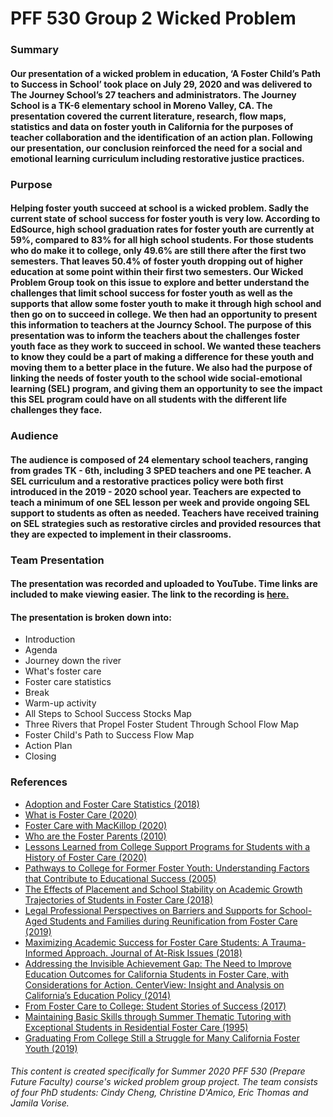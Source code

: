 # **PFF 530 Group 2 Wicked Problem**

### Summary

#### Our presentation of a wicked problem in education, ‘A Foster Child’s Path to Success in School’ took place on July 29, 2020 and was delivered to The Journey School’s 27 teachers and administrators. The Journey School is a TK-6 elementary school in Moreno Valley, CA. The presentation covered the current literature, research, flow maps, statistics and data on foster youth in California for the purposes of teacher collaboration and the identification of an action plan. Following our presentation, our conclusion reinforced the need for a social and emotional learning curriculum including restorative justice practices.

### Purpose

#### Helping foster youth succeed at school is a wicked problem.  Sadly the current state of school success for foster youth is very low.  According to EdSource, high school graduation rates for foster youth are currently at 59%, compared to 83% for all high school students.  For those students who do make it to college, only 49.6% are still there after the first two semesters.  That leaves 50.4% of foster youth dropping out of higher education at some point within their first two semesters.  Our Wicked Problem Group took on this issue to explore and better understand the challenges that limit school success for foster youth as well as the supports that allow some foster youth to make it through high school and then go on to succeed in college.  We then had an opportunity to present this information to teachers at the Journcy School. The purpose of this presentation was to inform the teachers about the challenges foster youth face as they work to succeed in school.  We wanted these teachers to know they could be a part of making a difference for these youth and moving them to a better place in the future.  We also had the purpose of linking the needs of foster youth to the school wide social-emotional learning (SEL) program, and giving them an opportunity to see the impact this SEL program could have on all students with the different life challenges they face.  

### Audience

#### The audience is composed of 24 elementary school teachers, ranging from grades TK - 6th, including 3 SPED teachers and one PE teacher. A SEL curriculum and a restorative practices policy were both first introduced in the 2019 - 2020 school year. Teachers are expected to teach a minimum of one SEL lesson per week and provide ongoing SEL support to students as often as needed. Teachers have received training on SEL strategies such as restorative circles and provided resources that they are expected to implement in their classrooms. 

### Team Presentation

#### The presentation was recorded and uploaded to YouTube.  Time links are included to make viewing easier.  The link to the recording is [here.](https://youtu.be/QvB8B-CHNyE)

#### The presentation is broken down into: 
* Introduction
* Agenda
* Journey down the river 
* What's foster care
* Foster care statistics 
* Break 
* Warm-up activity
* All Steps to School Success Stocks Map
* Three Rivers that Propel Foster Student Through School Flow Map
* Foster Child's Path to Success Flow Map 
* Action Plan 
* Closing 

### References
* [Adoption and Foster Care Statistics (2018)](https://www.acf.hhs.gov/cb/research-data-technology/statistics-research/afcars)
* [What is Foster Care (2020)](https://www.childwelfare.gov/topics/outofhome/foster-care/)
* [Foster Care with MacKillop (2020)](https://slideplayer.com/slide/9413628/)
* [Who are the Foster Parents (2010)](https://www.slideshare.net/sstewart1081/mgd-120-foster-care-ppt)
* [Lessons Learned from College Support Programs for Students with a History of Foster Care (2020)](https://www.tandfonline.com/doi/full/10.1080/19496591.2019.1644117)
* [Pathways to College for Former Foster Youth: Understanding Factors that Contribute to Educational Success (2005)](https://eric.ed.gov/?id=EJ739978)
* [The Effects of Placement and School Stability on Academic Growth Trajectories of Students in Foster Care (2018)](https://www.unco.edu/cebs/foster-care-research/pdf/Academic-Growth-Trajectories.pdf)
* [Legal Professional Perspectives on Barriers and Supports for School-Aged Students and Families during Reunification from Foster Care (2019)](https://ideas.repec.org/a/eee/cysrev/v107y2019ics0190740919305365.html)
* [Maximizing Academic Success for Foster Care Students: A Trauma-Informed Approach. Journal of At-Risk Issues (2018)](https://eric.ed.gov/?id=EJ1148240)
* [Addressing the Invisible Achievement Gap: The Need to Improve Education Outcomes for California Students in Foster Care, with Considerations for Action. CenterView: Insight and Analysis on California’s Education Policy (2014)](https://eric.ed.gov/?id=ED559637)
* [From Foster Care to College: Student Stories of Success (2017)](https://scholarworks.uark.edu/cgi/viewcontent.cgi?article=3975&context=etd)
* [Maintaining Basic Skills through Summer Thematic Tutoring with Exceptional Students in Residential Foster Care (1995)](https://files.eric.ed.gov/fulltext/ED393223.pdf)
* [Graduating From College Still a Struggle for Many California Foster Youth (2019)](https://edsource.org/2019/despite-enrollment-growth-graduating-from-college-still-a-struggle-for-many-california-foster-youth/613969)

###### This content is created specifically for Summer 2020 PFF 530 (Prepare Future Faculty) course's wicked problem group project. The team consists of four PhD students: Cindy Cheng, Christine D'Amico, Eric Thomas and Jamila Vorise.  
